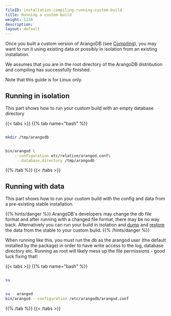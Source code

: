 ```yaml
---
fileID: installation-compiling-running-custom-build
title: Running a custom build
weight: 1210
description: 
layout: default
---
```

Once you built a custom version of ArangoDB (see
[Compiling]()), you may want to run it using
existing data or possibly in isolation from an existing installation.

We assumes that you are in the root directory of the ArangoDB distribution
and compiling has successfully finished.

Note that this guide is for Linux only.

## Running in isolation

This part shows how to run your custom build with an empty database directory

{{< tabs >}}
{{% tab name="bash" %}}
```bash

mkdir /tmp/arangodb


bin/arangod \
    --configuration etc/relative/arangod.conf\
     --database.directory /tmp/arangodb
```
{{% /tab %}}
{{< /tabs >}}

## Running with data

This part shows how to run your custom build with the config and data from a pre-existing stable installation.

{{% hints/danger %}}
ArangoDB's developers may change the db file format and after running with a
changed file format, there may be no way back. Alternatively you can run your
build in isolation and [dump](../../programs-tools/arangodump/) and
[restore](../../programs-tools/arangorestore/) the data from the
stable to your custom build.
{{% /hints/danger %}}

When running like this, you must run the db as the arangod user (the default
installed by the package) in order to have write access to the log, database
directory etc. Running as root will likely mess up the file permissions - good
luck fixing that!

{{< tabs >}}
{{% tab name="bash" %}}
```bash

su


su - arangod
bin/arangod --configuration /etc/arangodb/arangod.conf
```
{{% /tab %}}
{{< /tabs >}}
